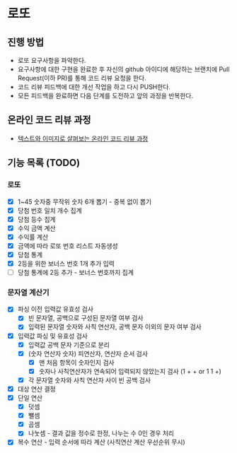 # 로또
## 진행 방법
* 로또 요구사항을 파악한다.
* 요구사항에 대한 구현을 완료한 후 자신의 github 아이디에 해당하는 브랜치에 Pull Request(이하 PR)를 통해 코드 리뷰 요청을 한다.
* 코드 리뷰 피드백에 대한 개선 작업을 하고 다시 PUSH한다.
* 모든 피드백을 완료하면 다음 단계를 도전하고 앞의 과정을 반복한다.

## 온라인 코드 리뷰 과정
* [텍스트와 이미지로 살펴보는 온라인 코드 리뷰 과정](https://github.com/next-step/nextstep-docs/tree/master/codereview)


## 기능 목록 (TODO)

### 로또

- [x] 1~45 숫자중 무작위 숫자 6개 뽑기 - 중복 없이 뽑기
- [x] 당첨 번호 일치 개수 집계
- [x] 당첨 등수 집계
- [x] 수익 금액 계산
- [x] 수익률 계산
- [x] 금액에 따라 로또 번호 리스트 자동생성
- [x] 당첨 통계
- [x] 2등을 위한 보너스 번호 1개 추가 입력
- [ ] 당첨 통계에 2등 추가 - 보너스 번호까지 집계

### 문자열 계산기
- [x] 파싱 이전 입력값 유효성 검사
  - [x] 빈 문자열, 공백으로 구성된 문자열 여부 검사
  - [x] 입력된 문자열 숫자와 사칙 연산자, 공백 문자 이외의 문자 여부 검사
- [x] 입력값 파싱 및 유효성 검사
  - [x] 입력값 공백 문자 기준으로 분리
  - [x] (숫자 연산자 숫자) 피연산자, 연산자 순서 검사
    - [x] 맨 처음 항목이 숫자인지 검사
    - [x] 숫자나 사칙연산자가 연속되어 입력되지 않았는지 검사 (1 + + or 1 1 +)
  - [x] 각 문자열 숫자와 사칙 연산자 사이 빈 공백 검사
- [x] 대상 연산 결정
- [x] 단일 연산
  - [x] 덧셈
  - [x] 뺄셈
  - [x] 곱셈
  - [x] 나눗셈 - 결과 값을 정수로 한정, 나누는 수 0인 경우 처리
- [x] 복수 연산 - 입력 순서에 따라 계산 (사칙연산 계산 우선순위 무시)
